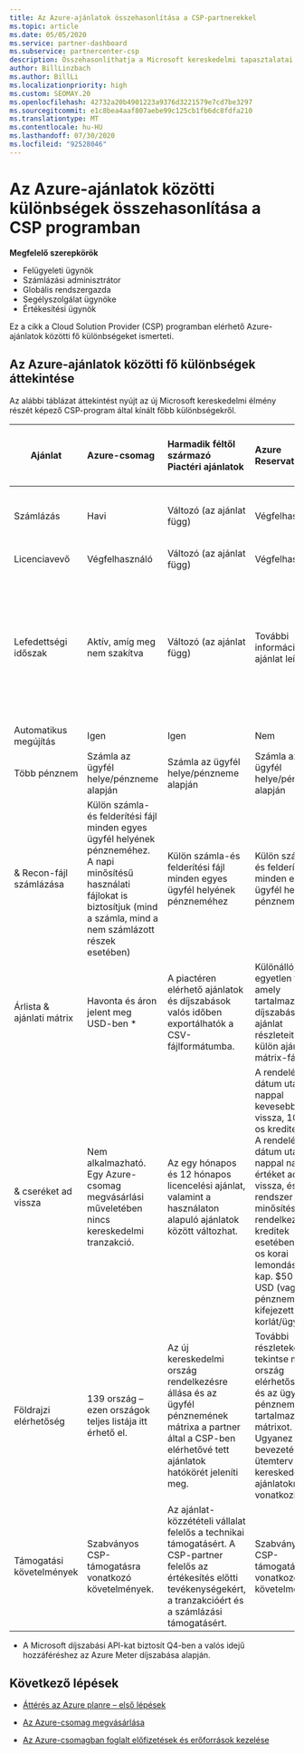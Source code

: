 ```yaml
---
title: Az Azure-ajánlatok összehasonlítása a CSP-partnerekkel
ms.topic: article
ms.date: 05/05/2020
ms.service: partner-dashboard
ms.subservice: partnercenter-csp
description: Összehasonlíthatja a Microsoft kereskedelmi tapasztalatai között a Cloud Solution Provider (CSP) programban elérhető ajánlatok közötti főbb különbségeket.
author: BillLinzbach
ms.author: BillLi
ms.localizationpriority: high
ms.custom: SEOMAY.20
ms.openlocfilehash: 42732a20b4901223a9376d3221579e7cd7be3297
ms.sourcegitcommit: e1c8bea4aaf807aebe99c125cb1fb6dc8fdfa210
ms.translationtype: MT
ms.contentlocale: hu-HU
ms.lasthandoff: 07/30/2020
ms.locfileid: "92528046"
---
```

# <a name="compare-differences-between-azure-offers-in-the-csp-program"></a>Az Azure-ajánlatok közötti különbségek összehasonlítása a CSP programban

**Megfelelő szerepkörök**

- Felügyeleti ügynök
- Számlázási adminisztrátor
- Globális rendszergazda
- Segélyszolgálat ügynöke
- Értékesítési ügynök

Ez a cikk a Cloud Solution Provider (CSP) programban elérhető Azure-ajánlatok közötti fő különbségeket ismerteti.

## <a name="overview-of-key-differences-between-azure-offers"></a>Az Azure-ajánlatok közötti fő különbségek áttekintése

Az alábbi táblázat áttekintést nyújt az új Microsoft kereskedelmi élmény részét képező CSP-program által kínált főbb különbségekről.

|**Ajánlat**| **Azure-csomag**|**Harmadik féltől származó Piactéri ajánlatok**|**Azure Reservations**|**A CSP-n keresztül eladott kiszolgálói előfizetések**|**Licencalapú ajánlatok**|
|-------------------|:------|:-----|:---------|:--------------|:---------|
|Számlázás|Havi|Változó (az ajánlat függ)|Végfelhasználó|A teljes időszakra vagy a 3 éves időszakra vonatkozóan|Havi vagy éves|
|Licenciavevő|Végfelhasználó|Változó (az ajánlat függ)|Végfelhasználó| Végfelhasználó|Végfelhasználó|
|Lefedettségi időszak|Aktív, amíg meg nem szakítva|Változó (az ajánlat függ)|További információ: ajánlat leírása|Minden Azure Reservations saját egyedi lefedettségi időtartammal rendelkezik. Minden kiszolgáló-előfizetés saját egyedi lefedettségi időszakot biztosít.|   A további licencek a meglévő lefedettségi időszakba illeszkednek|
|Automatikus megújítás|Igen|Igen|Nem| Nem|Igen|
|Több pénznem|Számla az ügyfél helye/pénzneme alapján|Számla az ügyfél helye/pénzneme alapján|Számla az ügyfél helye/pénzneme alapján|Számla az ügyfél helye/pénzneme alapján|A partner helyének pénzneme alapján| 
|& Recon-fájl számlázása|Külön számla-és felderítési fájl minden egyes ügyfél helyének pénzneméhez.  A napi minősítésű használati fájlokat is biztosítjuk (mind a számla, mind a nem számlázott részek esetében) |Külön számla-és felderítési fájl minden egyes ügyfél helyének pénzneméhez|Külön számla-és felderítési fájl minden egyes ügyfél helyének pénzneméhez|Külön számla-és felderítési fájl minden egyes ügyfél helyének pénzneméhez|Egy számla és egy felderítési fájl összes rendelése|
|Árlista & ajánlati mátrix|Havonta és áron jelent meg USD-ben *|A piactéren elérhető ajánlatok és díjszabások valós időben exportálhatók a CSV-fájlformátumba.|Különálló, egyetlen fájl, amely tartalmazza a díjszabást és az ajánlat részleteit. Nincs külön ajánlati mátrix-fájl||Különálló, egyetlen fájl, amely tartalmazza a díjszabást és az ajánlat részleteit. Nincs külön ajánlati mátrix.| 
|& cseréket ad vissza|Nem alkalmazható. Egy Azure-csomag megvásárlási műveletében nincs kereskedelmi tranzakció.|Az egy hónapos és 12 hónapos licencelési ajánlat, valamint a használaton alapuló ajánlatok között változhat.|A rendelési dátum után 5 nappal kevesebbet ad vissza, 100%-os kreditet kap. A rendelési dátum után 5 nappal nagyobb értéket ad vissza, és a rendszer a Pro-minősítéssel rendelkező kreditek esetében 12%-os korai lemondási díjat kap. $50 000 USD (vagy helyi pénznemben kifejezett) korlát/ügyfél/év|A rendelés dátumától számítva kevesebb, mint 60 napot ad vissza, és a rendszer inaktiválja a 100%-os kredit-kulcsot. A részleges visszatérések nem lesznek elfogadva.|   A 30 napnál rövidebb felfüggesztések/megszakítások 100%-os kreditet kapnak; A 30 napnál hosszabb felfüggesztések és lemondások egy Pro-minősítéssel rendelkező kreditet kapnak.|
|Földrajzi elérhetőség|139 ország – ezen országok teljes listája itt érhető el.|Az új kereskedelmi ország rendelkezésre állása és az ügyfél pénznemének mátrixa a partner által a CSP-ben elérhetővé tett ajánlatok hatókörét jeleníti meg.|További részletekért tekintse meg az ország elérhetőségét és az ügyfél pénznemét tartalmazó mátrixot. Ugyanez a bevezetési ütemterv az új kereskedelmi ajánlatokra is vonatkozik.|További részletekért tekintse meg az ország elérhetőségét és az ügyfél pénznemét tartalmazó mátrixot.  Ugyanez a bevezetési ütemterv az új kereskedelmi ajánlatokra is vonatkozik.|247 ország|
|Támogatási követelmények|Szabványos CSP-támogatásra vonatkozó követelmények.|Az ajánlat-közzétételi vállalat felelős a technikai támogatásért.  A CSP-partner felelős az értékesítés előtti tevékenységekért, a tranzakcióért és a számlázási támogatásért.|Szabványos CSP-támogatásra vonatkozó követelmények.|Szabványos CSP-támogatásra vonatkozó követelmények.|Szabványos CSP-támogatásra vonatkozó követelmények.|

* A Microsoft díjszabási API-kat biztosít Q4-ben a valós idejű hozzáféréshez az Azure Meter díjszabása alapján.

## <a name="next-steps"></a>Következő lépések

- [Áttérés az Azure planre – első lépések](azure-plan-get-started.md)

- [Az Azure-csomag megvásárlása](purchase-azure-plan.md)

- [Az Azure-csomagban foglalt előfizetések és erőforrások kezelése](azure-plan-manage.md)